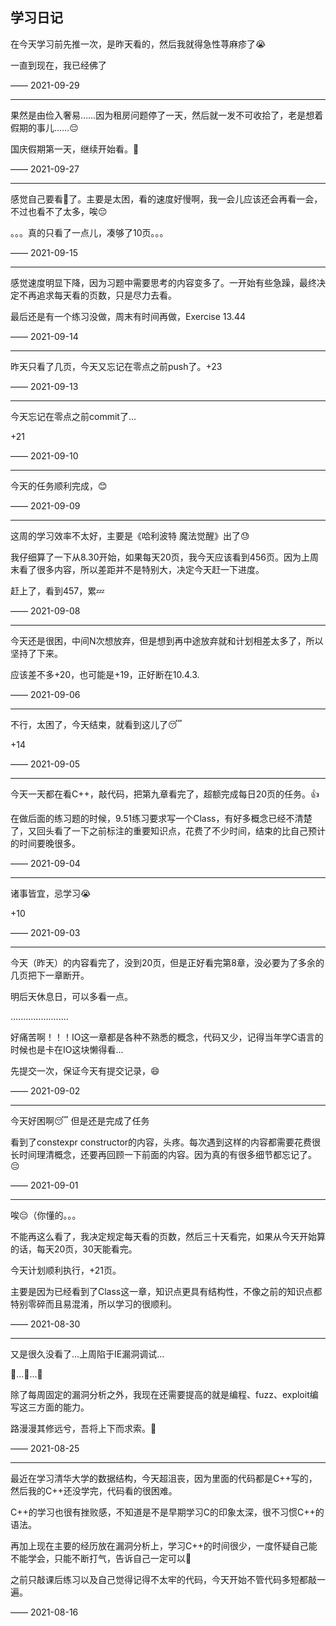 ## 学习日记

在今天学习前先推一次，是昨天看的，然后我就得急性荨麻疹了😭

一直到现在，我已经佛了

—— 2021-09-29

---

果然是由俭入奢易……因为租房问题停了一天，然后就一发不可收拾了，老是想着假期的事儿……😔

国庆假期第一天，继续开始看。💪

—— 2021-09-27

---

感觉自己要看🤮了。主要是太困，看的速度好慢啊，我一会儿应该还会再看一会，不过也看不了太多，唉😔

。。。真的只看了一点儿，凑够了10页。。。

—— 2021-09-15

---

感觉速度明显下降，因为习题中需要思考的内容变多了。一开始有些急躁，最终决定不再追求每天看的页数，只是尽力去看。

最后还是有一个练习没做，周末有时间再做，Exercise 13.44

—— 2021-09-14

---

昨天只看了几页，今天又忘记在零点之前push了。+23

—— 2021-09-13

---

今天忘记在零点之前commit了...

+21

—— 2021-09-10

---

今天的任务顺利完成，😊

—— 2021-09-09

---

这周的学习效率不太好，主要是《哈利波特 魔法觉醒》出了😓

我仔细算了一下从8.30开始，如果每天20页，我今天应该看到456页。因为上周末看了很多内容，所以差距并不是特别大，决定今天赶一下进度。

赶上了，看到457，累💤

—— 2021-09-08

---

今天还是很困，中间N次想放弃，但是想到再中途放弃就和计划相差太多了，所以坚持了下来。

应该差不多+20，也可能是+19，正好断在10.4.3.

—— 2021-09-06

---

不行，太困了，今天结束，就看到这儿了😴

+14

—— 2021-09-05

---

今天一天都在看C++，敲代码，把第九章看完了，超额完成每日20页的任务。👍

在做后面的练习题的时候，9.51练习要求写一个Class，有好多概念已经不清楚了，又回头看了一下之前标注的重要知识点，花费了不少时间，结束的比自己预计的时间要晚很多。

—— 2021-09-04

---

诸事皆宜，忌学习😭

+10

—— 2021-09-03

---

今天（昨天）的内容看完了，没到20页，但是正好看完第8章，没必要为了多余的几页把下一章断开。

明后天休息日，可以多看一点。

.......................

好痛苦啊！！！IO这一章都是各种不熟悉的概念，代码又少，记得当年学C语言的时候也是卡在IO这块懒得看...

先提交一次，保证今天有提交记录，😄

—— 2021-09-02

---

今天好困啊😴 但是还是完成了任务

看到了constexpr constructor的内容，头疼。每次遇到这样的内容都需要花费很长时间理清概念，还要再回顾一下前面的内容。因为真的有很多细节都忘记了。😔

—— 2021-09-01

---

唉😔（你懂的。。。

不能再这么看了，我决定规定每天看的页数，然后三十天看完，如果从今天开始算的话，每天20页，30天能看完。

今天计划顺利执行，+21页。

主要是因为已经看到了Class这一章，知识点更具有结构性，不像之前的知识点都特别零碎而且易混淆，所以学习的很顺利。

—— 2021-08-30

---

又是很久没看了...上周陷于IE漏洞调试...

🐌...🐌...🐌

除了每周固定的漏洞分析之外，我现在还需要提高的就是编程、fuzz、exploit编写这三方面的能力。

路漫漫其修远兮，吾将上下而求索。💪

—— 2021-08-25

---

最近在学习清华大学的数据结构，今天超沮丧，因为里面的代码都是C++写的，然后我的C++还没学完，代码看的很困难。

C++的学习也很有挫败感，不知道是不是早期学习C的印象太深，很不习惯C++的语法。

再加上现在主要的经历放在漏洞分析上，学习C++的时间很少，一度怀疑自己能不能学会，只能不断打气，告诉自己一定可以💪

之前只敲课后练习以及自己觉得记得不太牢的代码，今天开始不管代码多短都敲一遍。

—— 2021-08-16
